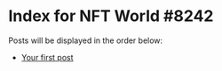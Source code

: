 # Index for NFT World #8242
Posts will be displayed in the order below:

- [Your first post](./001-first.md)

